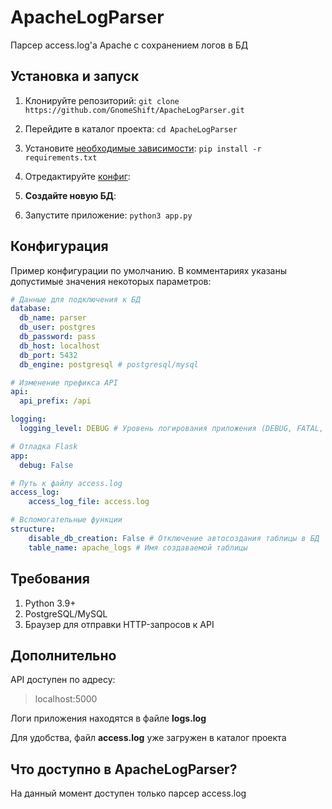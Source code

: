 

# ApacheLogParser
Парсер access.log'а Apache с сохранением логов в БД

## Установка и запуск
1. Клонируйте репозиторий:
```git clone https://github.com/GnomeShift/ApacheLogParser.git```

2. Перейдите в каталог проекта:
```cd ApacheLogParser```

3. Установите [необходимые зависимости](./requirements.txt):
```pip install -r requirements.txt```

4. Отредактируйте [конфиг](https://github.com/GnomeShift/ApacheLogParser#Конфигурация):

5. **Создайте новую БД**:

6. Запустите приложение:
```python3 app.py```

## Конфигурация
Пример конфигурации по умолчанию.
В комментариях указаны допустимые значения некоторых параметров:
```yaml
# Данные для подключения к БД
database:
  db_name: parser
  db_user: postgres
  db_password: pass
  db_host: localhost
  db_port: 5432
  db_engine: postgresql # postgresql/mysql

# Изменение префикса API
api:
  api_prefix: /api

logging:
  logging_level: DEBUG # Уровень логирования приложения (DEBUG, FATAL, ERROR, WARNING, INFO, OFF)

# Отладка Flask
app:
  debug: False

# Путь к файлу access.log
access_log:
    access_log_file: access.log

# Вспомогательные функции
structure:
    disable_db_creation: False # Отключение автосоздания таблицы в БД
    table_name: apache_logs # Имя создаваемой таблицы
```

## Требования
1. Python 3.9+
2. PostgreSQL/MySQL
3. Браузер для отправки HTTP-запросов к API

## Дополнительно
API доступен по адресу:
>localhost:5000

Логи приложения находятся в файле **logs.log**

Для удобства, файл **access.log** уже загружен в каталог проекта

## Что доступно в ApacheLogParser?
На данный момент доступен только парсер access.log
